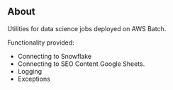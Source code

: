 ## About

Utilities for data science jobs deployed on AWS Batch.

Functionality provided:
- Connecting to Snowflake
- Connecting to SEO Content Google Sheets.
- Logging
- Exceptions
